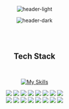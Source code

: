 <div align="center">

![header-light](https://capsule-render.vercel.app/api?&section=header&type=venom&height=200&color=0:b224ef,100:7579ff&text=Junghyeok&animation=fadeIn&fontColor=282828&fontSize=48&desc=Designer%20|%20Developer&descAlignY=70#gh-light-mode-only)

![header-dark](https://capsule-render.vercel.app/api?&section=header&type=venom&height=200&color=0:b224ef,100:7579ff&text=Junghyeok&animation=fadeIn&fontColor=FFFFFF&fontSize=48&desc=Designer%20|%20Developer&descAlignY=70#gh-dark-mode-only)

</div>

<br/><br/>

<h2 align="center"> 
  Tech Stack 
</h2>

<div align="center">
  <br>

  [![My Skills](https://skillicons.dev/icons?i=dart,python,java,javascript,html,css,flutter,react,firebase,nodejs,mysql,mongodb,figma,git,github&theme=dark)]()

  <img src="https://img.shields.io/badge/Dart-282828?style=flat-square&logo=dart&logoColor=white"/>
  <img src="https://img.shields.io/badge/Python-282828?style=flat-square&logo=Python&logoColor=white"/>
  <img src="https://img.shields.io/badge/Java-282828?style=flat-square&logo=openjdk&logoColor=white"/>
  <img src="https://img.shields.io/badge/JavaScript-282828?style=flat-square&logo=JavaScript&logoColor=white"/>
  <img src="https://img.shields.io/badge/HTML-282828?style=flat-square&logo=html5&logoColor=white"/>
  <img src="https://img.shields.io/badge/CSS3-282828?style=flat-square&logo=css3&logoColor=white"/>
  <img src="https://img.shields.io/badge/Flutter-282828?style=flat-square&logo=Flutter&logoColor=white"/>
  <img src="https://img.shields.io/badge/React-282828?style=flat-square&logo=react&logoColor=white"/>
  <br>
  <img src="https://img.shields.io/badge/React native-282828?style=flat-square&logo=react&logoColor=white"/>
  <img src="https://img.shields.io/badge/Firebase-282828?style=flat-square&logo=firebase&logoColor=white"/>
  <img src="https://img.shields.io/badge/Node.js-282828?style=flat-square&logo=node.js&logoColor=white"/>
  <img src="https://img.shields.io/badge/MySQL-282828?style=flat-square&logo=mysql&logoColor=white"/>
  <img src="https://img.shields.io/badge/MongoDB-282828?style=flat-square&logo=mongodb&logoColor=white"/>
  <img src="https://img.shields.io/badge/Figma-282828?style=flat-square&logo=figma&logoColor=white"/>
  <img src="https://img.shields.io/badge/Git-282828?style=flat-square&logo=git&logoColor=white"/>
  <img src="https://img.shields.io/badge/Github-282828?style=flat-square&logo=github&logoColor=white"/>

</div>

<h2 align="center"> 
</h2>

